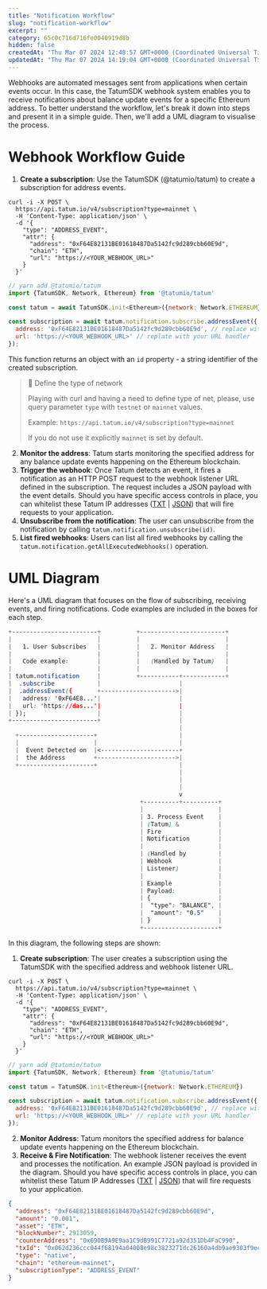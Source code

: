 ```yaml
---
title: "Notification Workflow"
slug: "notification-workflow"
excerpt: ""
category: 65c0c716d716fe0040919d8b
hidden: false
createdAt: "Thu Mar 07 2024 12:48:57 GMT+0000 (Coordinated Universal Time)"
updatedAt: "Thu Mar 07 2024 14:19:04 GMT+0000 (Coordinated Universal Time)"
---
```

Webhooks are automated messages sent from applications when certain events occur. In this case, the TatumSDK webhook system enables you to receive notifications about balance update events for a specific Ethereum address. To better understand the workflow, let's break it down into steps and present it in a simple guide. Then, we'll add a UML diagram to visualise the process.

# Webhook Workflow Guide

1. **Create a subscription**: Use the TatumSDK (@tatumio/tatum) to create a subscription for address events.

```curl curl
curl -i -X POST \
  https://api.tatum.io/v4/subscription?type=mainnet \
  -H 'Content-Type: application/json' \
  -d '{
    "type": "ADDRESS_EVENT",
    "attr": {
      "address": "0xF64E82131BE01618487Da5142fc9d289cbb60E9d",
      "chain": "ETH",
      "url": "https://<YOUR_WEBHOOK_URL>"
    }
  }'
```
```javascript
// yarn add @tatumio/tatum
import {TatumSDK, Network, Ethereum} from '@tatumio/tatum'

const tatum = await TatumSDK.init<Ethereum>({network: Network.ETHEREUM})

const subscription = await tatum.notification.subscribe.addressEvent({
  address: '0xF64E82131BE01618487Da5142fc9d289cbb60E9d', // replace with your address
  url: 'https://<YOUR_WEBHOOK_URL>' // replate with your URL handler
});
```

This function returns an object with an `id` property - a string identifier of the created subscription.

> 📘 Define the type of network
> 
> Playing with curl and having a need to define type of net, please, use query parameter `type` with `testnet` or `mainnet` values.
> 
> Example: `https://api.tatum.io/v4/subscription?type=mainnet`
> 
> If you do not use it explicitly `mainnet` is set by default.

2. **Monitor the address**: Tatum starts monitoring the specified address for any balance update events happening on the Ethereum blockchain.
3. **Trigger the webhook**: Once Tatum detects an event, it fires a notification as an HTTP POST request to the webhook listener URL defined in the subscription. The request includes a JSON payload with the event details. Should you have specific access controls in place, you can whitelist these Tatum IP addresses ([TXT](https://ips.tatum.com/ips.txt) \| [JSON](https://ips.tatum.com/ips.json)) that will fire requests to your application. 
4. **Unsubscribe from the notification**: The user can unsubscribe from the notification by calling `tatum.notification.unsubscribe(id)`.
5. **List fired webhooks**: Users can list all fired webhooks by calling the `tatum.notification.getAllExecutedWebhooks()` operation.

# UML Diagram

Here's a UML diagram that focuses on the flow of subscribing, receiving events, and firing notifications. Code examples are included in the boxes for each step.

```css
+------------------------+          +------------------------+
|                        |          |                        |
|   1. User Subscribes   |          |   2. Monitor Address   |
|                        |          |                        |
|   Code example:        |          |   (Handled by Tatum)   |
|                        |          |                        |
| tatum.notification     |          +-----------+------------+
|  .subscribe            |                      |
|  .addressEvent({       +--------------------->|
|   address: '0xF64E8...'|                      |
|   url: 'https://das...'|                      |
| });                    |                      |
+------------------------+                      |
                                                |
  +---------------------+                       |
  |                     |                       |
  |  Event Detected on  |<----------------------+
  |  the Address        +---------------------->|
  +---------------------+                       |
                                                |
                                                |
                                                |
                                                v
                                     +----------+----------+
                                     |                     |
                                     | 3. Process Event    |
                                     | (Tatum) &           |
                                     | Fire                |
                                     | Notification        |
                                     |                     |
                                     | (Handled by         |
                                     | Webhook             |
                                     | Listener)           |
                                     |                     |
                                     | Example             |
                                     | Payload:            |
                                     | {                   |
                                     |  "type": "BALANCE", |
                                     |  "amount": "0.5"    |
                                     | }                   |
                                     +---------------------+
```

In this diagram, the following steps are shown:

1. **Create subscription**: The user creates a subscription using the TatumSDK with the specified address and webhook listener URL.

```curl curl
curl -i -X POST \
  https://api.tatum.io/v4/subscription?type=mainnet \
  -H 'Content-Type: application/json' \
  -d '{
    "type": "ADDRESS_EVENT",
    "attr": {
      "address": "0xF64E82131BE01618487Da5142fc9d289cbb60E9d",
      "chain": "ETH",
      "url": "https://<YOUR_WEBHOOK_URL>"
    }
  }'
```
```javascript
// yarn add @tatumio/tatum
import {TatumSDK, Network, Ethereum} from '@tatumio/tatum'

const tatum = TatumSDK.init<Ethereum>({network: Network.ETHEREUM})

const subscription = await tatum.notification.subscribe.addressEvent({
  address: '0xF64E82131BE01618487Da5142fc9d289cbb60E9d', // replace with your address
  url: 'https://<YOUR_WEBHOOK_URL>' // replate with your URL handler
});
```

2. **Monitor Address**: Tatum monitors the specified address for balance update events happening on the Ethereum blockchain.
3. **Receive & Fire Notification**:  The webhook listener receives the event and processes the notification. An example JSON payload is provided in the diagram. Should you have specific access controls in place, you can whitelist these Tatum IP Addresses ([TXT](https://ips.tatum.com/ips.txt) \| [JSON](https://ips.tatum.com/ips.json)) that will fire requests to your application.

```json
{
  "address": "0xF64E82131BE01618487Da5142fc9d289cbb60E9d",
  "amount": "0.001",
  "asset": "ETH",
  "blockNumber": 2913059,
  "counterAddress": "0x690B9A9E9aa1C9dB991C7721a92d351Db4FaC990",
  "txId": "0x062d236ccc044f68194a04008e98c3823271dc26160a4db9ae9303f9ecfc7bf6",
  "type": "native",
  "chain": "ethereum-mainnet",
  "subscriptionType": "ADDRESS_EVENT"
}
```
